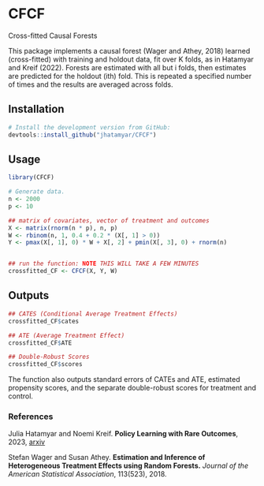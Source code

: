 # CFCF
Cross-fitted Causal Forests 

This package implements a causal forest (Wager and Athey, 2018) learned (cross-fitted) with training and holdout data, fit over K folds, as in Hatamyar and Kreif (2022). 
Forests are estimated with all but i folds, then estimates are predicted for the holdout (ith) fold. 
This is repeated a specified number of times and the results are averaged across folds.


## Installation


```R
# Install the development version from GitHub:
devtools::install_github("jhatamyar/CFCF")
```

## Usage 

```R
library(CFCF)

# Generate data.
n <- 2000
p <- 10 

## matrix of covariates, vector of treatment and outcomes 
X <- matrix(rnorm(n * p), n, p)
W <- rbinom(n, 1, 0.4 + 0.2 * (X[, 1] > 0))
Y <- pmax(X[, 1], 0) * W + X[, 2] + pmin(X[, 3], 0) + rnorm(n)


## run the function: NOTE THIS WILL TAKE A FEW MINUTES 
crossfitted_CF <- CFCF(X, Y, W)
```

## Outputs 

```R
## CATES (Conditional Average Treatment Effects)
crossfitted_CF$cates

## ATE (Average Treatment Effect) 
crossfitted_CF$ATE

## Double-Robust Scores
crossfitted_CF$scores
```

The function also outputs standard errors of CATEs and ATE, estimated propensity scores, and the separate double-robust scores for treatment and control. 

### References
Julia Hatamyar and Noemi Kreif. **Policy Learning with Rare Outcomes**, 2023, [arxiv](https://arxiv.org/abs/2302.05260)

Stefan Wager and Susan Athey. **Estimation and Inference of Heterogeneous Treatment Effects using Random Forests.** *Journal of the American Statistical Association*, 113(523), 2018.



